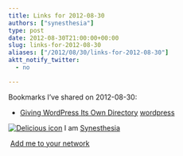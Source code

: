 ```yaml
---
title: Links for 2012-08-30
authors: ["synesthesia"]
type: post
date: 2012-08-30T21:00:00+00:00
slug: links-for-2012-08-30 
aliases: ["/2012/08/30/links-for-2012-08-30"]
aktt_notify_twitter:
  - no

---
```

Bookmarks I&#8217;ve shared on 2012-08-30:

  * [Giving WordPress Its Own Directory][1] 
    [wordpress][2] </li> </ul> 
    
    <p class="deliciouslink">
      <a href="https://del.icio.us/synesthesia" title="See all my bookmarks on del.icio.us"><img src="https://www.synesthesia.co.uk/images/deliciousicon.jpg" alt="Delicious icon" /></a>&nbsp;I am <a href="https://del.icio.us/synesthesia" title="See all my bookmarks on del.icio.us">Synesthesia</a>
    </p>
    
    <p class="deliciouslink">
      <a href="https://del.icio.us/network?add=synesthesia" title="Add me to your del.icio.us network"><img src="https://www.synesthesia.co.uk/images/add.gif" alt="" /></a>&nbsp;<a href="https://del.icio.us/network?add=synesthesia" title="Add me to your del.icio.us network">Add me to your network</a>
    </p>

 [1]: https://codex.wordpress.org/Giving_WordPress_Its_Own_Directory
 [2]: https://www.delicious.com/synesthesia/wordpress